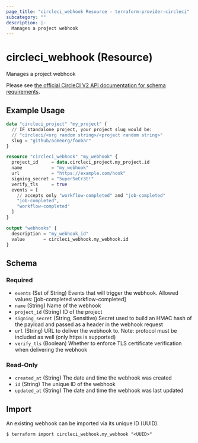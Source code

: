 ```yaml
---
page_title: "circleci_webhook Resource - terraform-provider-circleci"
subcategory: ""
description: |-
  Manages a project webhook
---
```


# circleci_webhook (Resource)

Manages a project webhook

Please see [the official CircleCI V2 API documentation for schema requirements](https://circleci.com/docs/api/v2/index.html#operation/createWebhook).

## Example Usage

```terraform
data "circleci_project" "my_project" {
  // IF standalone project, your project slug would be:
  // "circleci/<org random string>/<project random string>"
  slug = "github/acmeorg/foobar"
}

resource "circleci_webhook" "my_webhook" {
  project_id     = data.circleci_project.my_project.id
  name           = "my_webhook"
  url            = "https://example.com/hook"
  signing_secret = "5uperSeCr3t!"
  verify_tls     = true
  events = [
    // accepts only "workflow-completed" and "job-completed"
    "job-completed",
    "workflow-completed"
  ]
}

output "webhooks" {
  description = "my_webhook_id"
  value       = circleci_webhook.my_webhook.id
}
```

<!-- schema generated by tfplugindocs -->
## Schema

### Required

- `events` (Set of String) Events that will trigger the webhook. Allowed values: [job-completed workflow-completed]
- `name` (String) Name of the webhook
- `project_id` (String) ID of the project
- `signing_secret` (String, Sensitive) Secret used to build an HMAC hash of the payload and passed as a header in the webhook request
- `url` (String) URL to deliver the webhook to. Note: protocol must be included as well (only https is supported)
- `verify_tls` (Boolean) Whether to enforce TLS certificate verification when delivering the webhook

### Read-Only

- `created_at` (String) The date and time the webhook was created
- `id` (String) The unique ID of the webhook
- `updated_at` (String) The date and time the webhook was last updated

## Import

An existing webhook can be imported via its unique ID (UUID).

```console
$ terraform import circleci_webhook.my_webhook "<UUID>"
```
